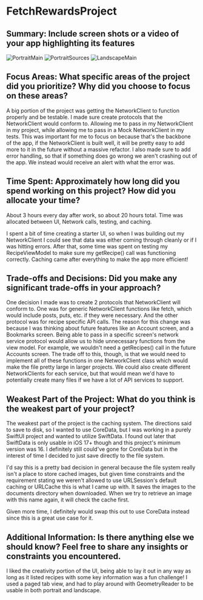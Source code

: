 # FetchRewardsProject

## Summary: Include screen shots or a video of your app highlighting its features
![PortraitMain](https://github.com/user-attachments/assets/3c7f3062-3840-4ebf-8031-f45ab04f603f)
![PortraitSources](https://github.com/user-attachments/assets/fce7c1ab-85f3-49e1-a0dd-a33910401a10)
![LandscapeMain](https://github.com/user-attachments/assets/06ead389-ba01-4058-9897-6bf416e362b4)

## Focus Areas: What specific areas of the project did you prioritize? Why did you choose to focus on these areas?

A big portion of the project was getting the NetworkClient to function properly and be testable. I made sure create protocols that the NetworkClient would conform to. Allowing me to pass in my NetworkClient in my project, while allowing me to pass in a Mock NetworkClient in my tests. This was important for me to focus on because that's the backbone of the app, if the NetworkClient is built well, it will be pretty easy to add more to it in the future without a massive refactor. I also made sure to add error handling, so that if something does go wrong we aren't crashing out of the app. We instead would receive an alert with what the error was.

## Time Spent: Approximately how long did you spend working on this project? How did you allocate your time?

About 3 hours every day after work, so about 20 hours total. Time was allocated between UI, Network calls, testing, and caching.

I spent a bit of time creating a starter UI, so when I was building out my NetworkClient I could see that data was either coming through cleanly or if I was hitting errors. After that, some time was spent on testing my RecipeViewModel to make sure my getRecipe() call was functioning correctly. Caching came after everything to make the app more efficient!

## Trade-offs and Decisions: Did you make any significant trade-offs in your approach?

One decision I made was to create 2 protocols that NetworkClient will conform to. One was for generic NetworkClient functions like fetch, which would include posts, puts, etc. if they were necessary. And the other protocol was for recipe specific API calls. The reason for this change was because I was thinking about future features like an Account screen, and a Bookmarks screen. Being able to pass in a specific screen's network service protocol would allow us to hide unnecessary functions from the view model. For example, we wouldn't need a getRecipes() call in the future Accounts screen. The trade off to this, though, is that we would need to implement all of these functions in one NetworkClient class which would make the file pretty large in larger projects. We could also create different NetworkClients for each service, but that would mean we'd have to potentially create many files if we have a lot of API services to support.

## Weakest Part of the Project: What do you think is the weakest part of your project?

The weakest part of the project is the caching system. The directions said to save to disk, so I wanted to use CoreData, but I was working in a purely SwiftUI project and wanted to utilize SwiftData. I found out later that SwiftData is only usable in iOS 17+ though and this project's minimum version was 16. I definitely still could've gone for CoreData but in the interest of time I decided to just save directly to the file system.

I'd say this is a pretty bad decision in general because the file system really isn't a place to store cached images, but given time constraints and the requirement stating we weren't allowed to use URLSession's default caching or URLCache this is what I came up with. It saves the images to the documents directory when downloaded. When we try to retrieve an image with this name again, it will check the cache first.

Given more time, I definitely would swap this out to use CoreData instead since this is a great use case for it.

## Additional Information: Is there anything else we should know? Feel free to share any insights or constraints you encountered.

I liked the creativity portion of the UI, being able to lay it out in any way as long as it listed recipes with some key information was a fun challenge! I used a paged tab view, and had to play around with GeometryReader to be usable in both portrait and landscape.

